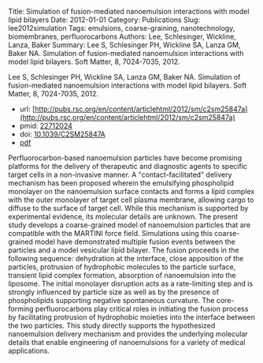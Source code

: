Title: Simulation of fusion-mediated nanoemulsion interactions with model lipid bilayers
Date: 2012-01-01
Category: Publications
Slug: lee2012simulation
Tags: emulsions, coarse-graining, nanotechnology, biomembranes, perfluorocarbons
Authors: Lee, Schlesinger, Wickline, Lanza, Baker
Summary: Lee S, Schlesinger PH, Wickline SA, Lanza GM, Baker NA. Simulation of fusion-mediated nanoemulsion interactions with model lipid bilayers. Soft Matter, 8, 7024-7035, 2012. 

Lee S, Schlesinger PH, Wickline SA, Lanza GM, Baker NA. Simulation of fusion-mediated nanoemulsion interactions with model lipid bilayers. Soft Matter, 8, 7024-7035, 2012. 

* url: [http://pubs.rsc.org/en/content/articlehtml/2012/sm/c2sm25847a](http://pubs.rsc.org/en/content/articlehtml/2012/sm/c2sm25847a)
* pmid: [22712024](22712024)
* doi: [10.1039/C2SM25847A](10.1039/C2SM25847A)
* [pdf](http://sobolevnrm.github.io/papers/lee2012simulation.pdf)

Perfluorocarbon-based nanoemulsion particles have become promising platforms for the delivery of therapeutic and diagnostic agents to specific target cells in a non-invasive manner. A "contact-facilitated" delivery mechanism has been proposed wherein the emulsifying phospholipid monolayer on the nanoemulsion surface contacts and forms a lipid complex with the outer monolayer of target cell plasma membrane, allowing cargo to diffuse to the surface of target cell. While this mechanism is supported by experimental evidence, its molecular details are unknown. The present study develops a coarse-grained model of nanoemulsion particles that are compatible with the MARTINI force field. Simulations using this coarse-grained model have demonstrated multiple fusion events between the particles and a model vesicular lipid bilayer. The fusion proceeds in the following sequence: dehydration at the interface, close apposition of the particles, protrusion of hydrophobic molecules to the particle surface, transient lipid complex formation, absorption of nanoemulsion into the liposome. The initial monolayer disruption acts as a rate-limiting step and is strongly influenced by particle size as well as by the presence of phospholipids supporting negative spontaneous curvature. The core-forming perfluorocarbons play critical roles in initiating the fusion process by facilitating protrusion of hydrophobic moieties into the interface between the two particles. This study directly supports the hypothesized nanoemulsion delivery mechanism and provides the underlying molecular details that enable engineering of nanoemulsions for a variety of medical applications.
